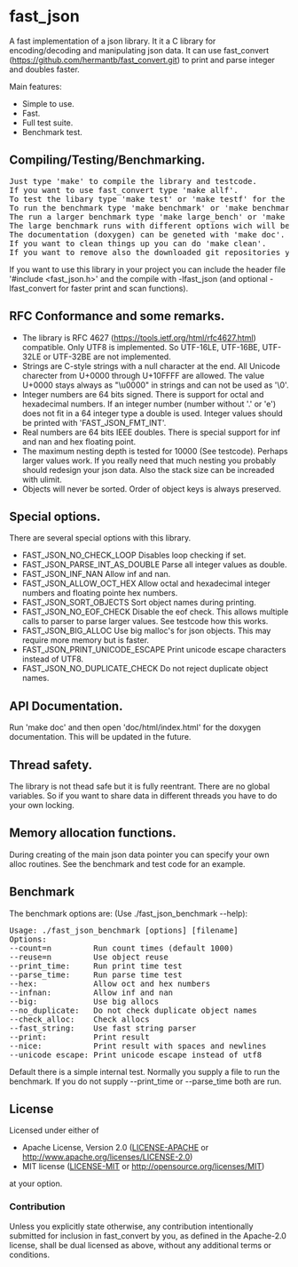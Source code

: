 fast\_json
==========

A fast implementation of a json library. It it a C library for encoding/decoding and manipulating json data. It can use fast\_convert (https://github.com/hermantb/fast_convert.git) to print and parse integer and doubles faster.

Main features:

 * Simple to use.
 * Fast.
 * Full test suite.
 * Benchmark test.

## Compiling/Testing/Benchmarking.

<pre>
Just type 'make' to compile the library and testcode.
If you want to use fast_convert type 'make allf'.
To test the libary type 'make test' or 'make testf' for the faster version.
To run the benchmark type 'make benchmark' or 'make benchmarkf' for the faster version.
The run a larger benchmark type 'make large_bench' or 'make large_benchf' for the faster version.
The large benchmark runs with different options wich will be explained later.
The documentation (doxygen) can be geneted with 'make doc'.
If you want to clean things up you can do 'make clean'.
If you want to remove also the downloaded git repositories you can do 'make realclean'.
</pre>

If you want to use this library in your project you can include the header file '\#include \<fast\_json.h\>' and the compile with -lfast\_json (and optional -lfast\_convert for faster print and scan functions).

## RFC Conformance and some remarks.

 * The library is RFC 4627 (https://tools.ietf.org/html/rfc4627.html) compatible. Only UTF8 is implemented. So UTF-16LE, UTF-16BE, UTF-32LE or UTF-32BE are not implemented.
 * Strings are C-style strings with a null character at the end. All Unicode charecter from U+0000 through U+10FFFF are allowed. The value U+0000 stays always as "\u0000" in strings and can not be used as '\0'.
 * Integer numbers are 64 bits signed. There is support for octal and hexadecimal numbers. If an integer number (number without '.' or 'e') does not fit in a 64 integer type a double is used. Integer values should be printed with 'FAST\_JSON\_FMT\_INT'.
 * Real numbers are 64 bits IEEE doubles. There is special support for inf and nan and hex floating point.
 * The maximum nesting depth is tested for 10000 (See testcode). Perhaps larger values work. If you really need that much nesting you probably should redesign your json data. Also the stack size can be increaded with ulimit.
 * Objects will never be sorted. Order of object keys is always preserved.

## Special options.

There are several special options with this library.

 * FAST_JSON_NO_CHECK_LOOP		Disables loop checking if set.
 * FAST_JSON_PARSE_INT_AS_DOUBLE	Parse all integer values as double.
 * FAST_JSON_INF_NAN			Allow inf and nan.
 * FAST_JSON_ALLOW_OCT_HEX		Allow octal and hexadecimal integer numbers and floating pointe hex numbers.
 * FAST_JSON_SORT_OBJECTS		Sort object names during printing.
 * FAST_JSON_NO_EOF_CHECK		Disable the eof check. This allows multiple calls to parser to parse larger values. See testcode how this works.
 * FAST_JSON_BIG_ALLOC			Use big malloc's for json objects. This may require more memory but is faster.
 * FAST_JSON_PRINT_UNICODE_ESCAPE	Print unicode escape characters instead of UTF8.
 * FAST_JSON_NO_DUPLICATE_CHECK		Do not reject duplicate object names.

## API Documentation.

Run 'make doc' and then open 'doc/html/index.html' for the doxygen documentation. This will be updated in the future.

## Thread safety.

The library is not thead safe but it is fully reentrant. There are no global variables.
So if you want to share data in different threads you have to do your own locking.

## Memory allocation functions.

During creating of the main json data pointer you can specify your own alloc routines. See the benchmark and test code for an example.

## Benchmark

The benchmark options are: (Use ./fast_json_benchmark --help):

<pre>
Usage: ./fast_json_benchmark [options] [filename]
Options:
--count=n         Run count times (default 1000)
--reuse=n         Use object reuse
--print_time:     Run print time test
--parse_time:     Run parse time test
--hex:            Allow oct and hex numbers
--infnan:         Allow inf and nan
--big:            Use big allocs
--no_duplicate:   Do not check duplicate object names
--check_alloc:    Check allocs
--fast_string:    Use fast string parser
--print:          Print result
--nice:           Print result with spaces and newlines
--unicode_escape: Print unicode escape instead of utf8
</pre>

Default there is a simple internal test. Normally you supply a file to run the benchmark. If you do not supply --print_time or --parse_time both are run.

## License

Licensed under either of

 * Apache License, Version 2.0 ([LICENSE-APACHE](LICENSE-APACHE) or http://www.apache.org/licenses/LICENSE-2.0)
 * MIT license ([LICENSE-MIT](LICENSE-MIT) or http://opensource.org/licenses/MIT)

at your option.

### Contribution

Unless you explicitly state otherwise, any contribution intentionally submitted
for inclusion in fast\_convert by you, as defined in the Apache-2.0 license, shall be
dual licensed as above, without any additional terms or conditions.
